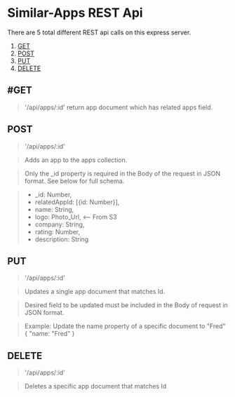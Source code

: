 
# Similar-Apps REST Api

There are 5 total different REST api calls on this express server.

1. [GET](#GET)
2. [POST](#POST)
3. [PUT](#PUT)
4. [DELETE](#DELETE)

## #GET

> '/api/apps/:id' return app document which has related apps field.

## POST

> '/api/apps/:id'

> Adds an app to the apps collection.

> Only the _id property is required in the Body of the request in JSON format. See below for full schema.

> - _id: Number,
> - relatedAppId: [{id: Number}],
>- name: String,
>- logo: Photo_Url, <-- From S3
>- company: String,
>- rating: Number,
>- description: String
## PUT

> '/api/apps/:id'

> Updates a single app document that matches Id.

> Desired field to be updated must be included in the Body of request in JSON format.

> Example: Update the name property of a specific document to "Fred" { "name: "Fred" }

## DELETE
> '/api/apps/:id'

> Deletes a specific app document that matches Id